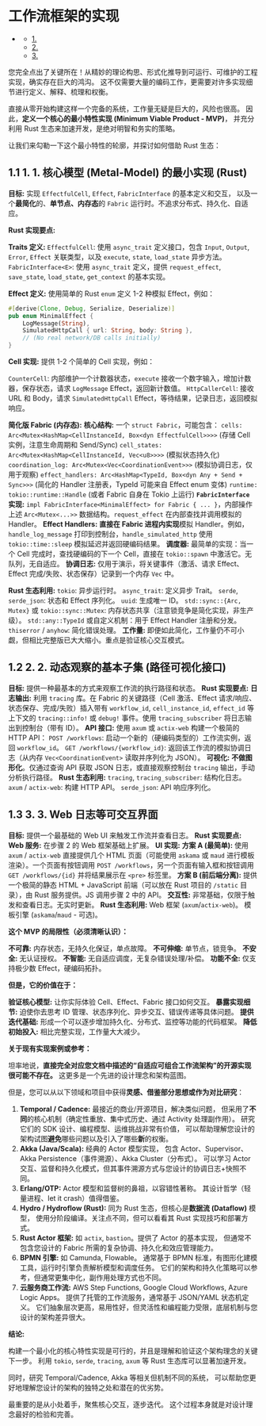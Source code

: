 #  工作流框架的实现

<!-- TOC START -->
- [ ](#1-1-1-1-1-1-1-工作流框架的实现)
  - [1. ](#1-**1-核心模型-metal-model-的最小实现-rust**)
  - [2. ](#2-**2-动态观察的基本子集-路径可视化接口**)
  - [3. ](#3-**3-web-日志等可交互界面**)
<!-- TOC END -->

您完全点出了关键所在！从精妙的理论构思、形式化推导到可运行、可维护的工程实现，确实存在巨大的鸿沟。
这不仅需要大量的编码工作，更需要对许多实现细节进行定义、解释、梳理和权衡。

直接从零开始构建这样一个完备的系统，工作量无疑是巨大的，风险也很高。
因此，**定义一个核心的最小特性实现 (Minimum Viable Product - MVP)**，
并充分利用 Rust 生态来加速开发，是绝对明智和务实的策略。

让我们来勾勒一下这个最小特性的轮廓，并探讨如何借助 Rust 生态：

## 1.1 1. **1. 核心模型 (Metal-Model) 的最小实现 (Rust)**

**目标:**
    实现 `EffectfulCell`, `Effect`, `FabricInterface` 的基本定义和交互，
    以及一个**最简化**的、**单节点、内存态**的 `Fabric` 运行时。不追求分布式、持久化、自适应。

**Rust 实现要点:**

**Traits 定义:**
    `EffectfulCell`: 使用 `async_trait` 定义接口，包含 `Input`, `Output`, `Error`, `Effect` 关联类型，以及 `execute`, `state`, `load_state` 异步方法。
    `FabricInterface<E>`: 使用 `async_trait` 定义，提供 `request_effect`, `save_state`, `load_state`, `get_context` 的基本实现。

**Effect 定义:** 使用简单的 Rust `enum` 定义 1-2 种模拟 Effect，例如：

```rust
#[derive(Clone, Debug, Serialize, Deserialize)]
pub enum MinimalEffect {
    LogMessage(String),
    SimulatedHttpCall { url: String, body: String },
    // (No real network/DB calls initially)
}

```

**Cell 实现:** 提供 1-2 个简单的 Cell 实现，例如：

`CounterCell`: 内部维护一个计数器状态，`execute` 接收一个数字输入，增加计数器，保存状态，请求 `LogMessage` Effect，返回新计数值。
`HttpCallerCell`: 接收 URL 和 Body，请求 `SimulatedHttpCall` Effect，等待结果，记录日志，返回模拟响应。

**简化版 Fabric (内存态):**
    **核心结构:** 一个 `struct Fabric`，可能包含：
        `cells: Arc<Mutex<HashMap<CellInstanceId, Box<dyn EffectfulCell>>>>` (存储 Cell 实例，注意生命周期和 Send/Sync)
        `cell_states: Arc<Mutex<HashMap<CellInstanceId, Vec<u8>>>>` (模拟状态持久化)
        `coordination_log: Arc<Mutex<Vec<CoordinationEvent>>>` (模拟协调日志，仅用于观察)
        `effect_handlers: Arc<HashMap<TypeId, Box<dyn Any + Send + Sync>>>` (简化的 Handler 注册表，TypeId 可能来自 Effect enum 变体)
        `runtime: tokio::runtime::Handle` (或者 Fabric 自身在 Tokio 上运行)
    **`FabricInterface` 实现:** `impl FabricInterface<MinimalEffect> for Fabric { ... }`，内部操作上述 `Arc<Mutex<...>>` 数据结构。`request_effect` 在内部查找并调用模拟的 Handler。
    **Effect Handlers:** **直接在 Fabric 进程内实现**模拟 Handler。例如，`handle_log_message` 打印到控制台，`handle_simulated_http` 使用 `tokio::time::sleep` 模拟延迟并返回硬编码结果。
    **调度器:** 最简单的实现：当一个 Cell 完成时，查找硬编码的下一个 Cell，直接在 `tokio::spawn` 中激活它。无队列，无自适应。
    **协调日志:** 仅用于演示，将关键事件（激活、请求 Effect、Effect 完成/失败、状态保存）记录到一个内存 `Vec` 中。

**Rust 生态利用:**
    `tokio`: 异步运行时。
    `async_trait`: 定义异步 Trait。
    `serde`, `serde_json`: 状态和 Effect 序列化。
    `uuid`: 生成唯一 ID。
    `std::sync::{Arc, Mutex}` 或 `tokio::sync::Mutex`: 内存状态共享（注意锁竞争是简化实现，非生产级）。
    `std::any::TypeId` 或自定义机制：用于 Effect Handler 注册和分发。
    `thiserror` / `anyhow`: 简化错误处理。
**工作量:** 即便如此简化，工作量仍不可小觑，但相比完整版已大大缩小。重点是验证核心交互模式。

## 1.2 2. **2. 动态观察的基本子集 (路径可视化接口)**

**目标:** 提供一种最基本的方式来观察工作流的执行路径和状态。
**Rust 实现要点:**
    **日志输出:** 利用 `tracing` 库。在 Fabric 的关键路径（Cell 激活、Effect 请求/响应、状态保存、完成/失败）插入带有 `workflow_id`, `cell_instance_id`, `effect_id` 等上下文的 `tracing::info!` 或 `debug!` 事件。使用 `tracing_subscriber` 将日志输出到控制台（带有 ID）。
    **API 接口:** 使用 `axum` 或 `actix-web` 构建一个极简的 HTTP API：
        `POST /workflows`: 启动一个新的（硬编码类型的）工作流实例，返回 `workflow_id`。
        `GET /workflows/{workflow_id}`: 返回该工作流的模拟协调日志（从内存 `Vec<CoordinationEvent>` 读取并序列化为 JSON）。
**可视化:** **不做图形化**。仅通过查询 API 获取 JSON 日志，或直接观察控制台 `tracing` 输出，手动分析执行路径。
**Rust 生态利用:**
    `tracing`, `tracing_subscriber`: 结构化日志。
    `axum` / `actix-web`: 构建 HTTP API。
    `serde_json`: API 响应序列化。

## 1.3 3. **3. Web 日志等可交互界面**

**目标:** 提供一个最基础的 Web UI 来触发工作流并查看日志。
**Rust 实现要点:**
    **Web 服务:** 在步骤 2 的 Web 框架基础上扩展。
    **UI 实现:**
        **方案 A (最简单):** 使用 `axum` / `actix-web` 直接提供几个 HTML 页面（可能使用 `askama` 或 `maud` 进行模板渲染）。一个页面有按钮调用 `POST /workflows`，另一个页面有输入框和按钮调用 `GET /workflows/{id}` 并将结果展示在 `<pre>` 标签里。
        **方案 B (前后端分离):** 提供一个极简的静态 HTML + JavaScript 前端（可以放在 Rust 项目的 `/static` 目录），由 Rust 服务提供。JS 调用步骤 2 中的 API。
**交互性:** 非常基础，仅限于触发和查看日志。无实时更新。
**Rust 生态利用:**
    Web 框架 (`axum`/`actix-web`)。
    模板引擎 (`askama`/`maud` - 可选)。

**这个 MVP 的局限性（必须清晰认识）：**

**不可靠:** 内存状态，无持久化保证，单点故障。
**不可伸缩:** 单节点，锁竞争。
**不安全:** 无认证授权。
**不智能:** 无自适应调度，无复杂错误处理/补偿。
**功能不全:** 仅支持极少数 Effect，硬编码拓扑。

**但是，它的价值在于：**

**验证核心模型:** 让你实际体验 Cell、Effect、Fabric 接口如何交互。
**暴露实现细节:** 迫使你去思考 ID 管理、状态序列化、异步交互、错误传递等具体问题。
**提供迭代基础:** 形成一个可以逐步增加持久化、分布式、监控等功能的代码框架。
**降低初始投入:** 相比完整实现，工作量大大减少。

**关于现有实现案例或参考：**

坦率地说，**直接完全对应您文档中描述的“自适应可组合工作流架构”的开源实现很可能不存在。**
这更多是一个先进的设计理念和架构蓝图。

但是，您可以从以下领域和项目中获得**灵感、借鉴部分思想或作为对比研究**：

1. **Temporal / Cadence:** 最接近的商业/开源项目，解决类似问题，
    但采用了**不同**的核心机制（确定性重放、集中式历史、通过 Activity 处理副作用）。
    研究它们的 SDK 设计、编程模型、运维挑战非常有价值，
    可以帮助理解您设计的架构试图**避免**哪些问题以及引入了哪些**新**的权衡。
2. **Akka (Java/Scala):** 经典的 Actor 模型实现，
    包含 Actor、Supervisor、Akka Persistence（事件溯源）、Akka Cluster（分布式）。
    可以学习 Actor 交互、监督和持久化模式，但其事件溯源方式与您设计的协调日志+快照不同。
3. **Erlang/OTP:** Actor 模型和监督树的鼻祖，以容错性著称。
    其设计哲学（轻量进程、let it crash）值得借鉴。
4. **Hydro / Hydroflow (Rust):** 同为 Rust 生态，但核心是**数据流 (Dataflow)** 模型，
    使用分阶段编译。关注点不同，但可以看看其 Rust 实现技巧和部署方式。
5. **Rust Actor 框架:**
    如 `actix`, `bastion`。提供了 Actor 的基本实现，
    但通常不包含您设计的 Fabric 所需的复杂协调、持久化和效应管理能力。
6. **BPMN 引擎:** 如 Camunda, Flowable。
    通常基于 BPMN 标准，有图形化建模工具，运行时引擎负责解析模型和调度任务。
    它们的架构和持久化策略可以参考，但通常更集中化，副作用处理方式也不同。
7. **云服务商工作流:**
    AWS Step Functions, Google Cloud Workflows, Azure Logic Apps。
    提供了托管的工作流服务，通常基于 JSON/YAML 状态机定义。
    它们抽象层次更高，易用性好，但灵活性和编程能力受限，底层机制与您设计的架构差异很大。

**结论:**

构建一个最小化的核心特性实现是可行的，并且是理解和验证这个架构理念的关键下一步。
利用 `tokio`, `serde`, `tracing`, `axum` 等 Rust 生态库可以显著加速开发。

同时，研究 Temporal/Cadence, Akka 等相关但机制不同的系统，
可以帮助您更好地理解您设计的架构的独特之处和潜在的优劣势。

最重要的是从小处着手，聚焦核心交互，逐步迭代。
这个过程本身就是对设计理念最好的检验和完善。
